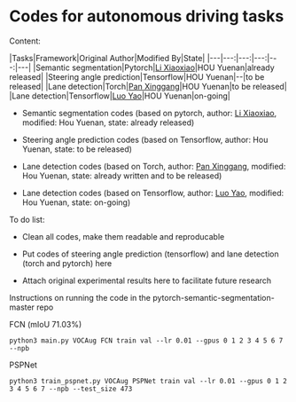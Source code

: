 # Codes for autonomous driving tasks

Content:

|Tasks|Framework|Original Author|Modified By|State|
|---|---:|---:|---:|---:|---|
|Semantic segmentation|Pytorch|[Li Xiaoxiao](https://scholar.google.com.hk/citations?user=udZam0oAAAAJ&hl=zh-CN)|HOU Yuenan|already released|
|Steering angle prediction|Tensorflow|HOU Yuenan|--|to be released|
|Lane detection|Torch|[Pan Xinggang](https://github.com/XingangPan)|HOU Yuenan|to be released|
|Lane detection|Tensorflow|[Luo Yao](https://github.com/MaybeShewill-CV)|HOU Yuenan|on-going|


- Semantic segmentation codes (based on pytorch, author: [Li Xiaoxiao](https://scholar.google.com.hk/citations?user=udZam0oAAAAJ&hl=zh-CN), modified: Hou Yuenan, state: already released)

- Steering angle prediction codes (based on Tensorflow, author: Hou Yuenan, state: to be released)

- Lane detection codes (based on Torch, author: [Pan Xinggang](https://github.com/XingangPan), modified: Hou Yuenan, state: already written and to be released)

- Lane detection codes (based on Tensorflow, author: [Luo Yao](https://github.com/MaybeShewill-CV), modified: Hou Yuenan, state: on-going)


To do list:

- Clean all codes, make them readable and reproducable

- Put codes of steering angle prediction (tensorflow) and lane detection (torch and pytorch) here

- Attach original experimental results here to facilitate future research


Instructions on running the code in the pytorch-semantic-segmentation-master repo

FCN (mIoU 71.03%)
```{r, engine='bash', count_lines}
python3 main.py VOCAug FCN train val --lr 0.01 --gpus 0 1 2 3 4 5 6 7 --npb
```

PSPNet
```{r, engine='bash', count_lines}
python3 train_pspnet.py VOCAug PSPNet train val --lr 0.01 --gpus 0 1 2 3 4 5 6 7 --npb --test_size 473
```
